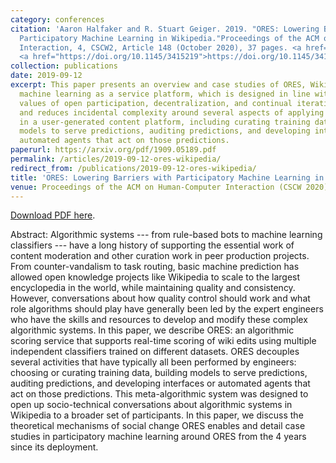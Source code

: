 ```yaml
---
category: conferences
citation: 'Aaron Halfaker and R. Stuart Geiger. 2019. "ORES: Lowering Barriers with
  Participatory Machine Learning in Wikipedia."Proceedings of the ACM on Human-Computer
  Interaction, 4, CSCW2, Article 148 (October 2020), 37 pages. <a href="https://arxiv.org/pdf/1909.05189.pdf">https://arxiv.org/pdf/1909.05189.pdf</a>
  <a href="https://doi.org/10.1145/3415219">https://doi.org/10.1145/3415219</a>'
collection: publications
date: 2019-09-12
excerpt: This paper presents an overview and case studies of ORES, Wikipedia's real-time
  machine learning as a service platform, which is designed in line with Wikipedia's
  values of open participation, decentralization, and continual iteration. ORES decouples
  and reduces incidental complexity around several aspects of applying machine learning
  in a user-generated content platform, including curating training data sets, building
  models to serve predictions, auditing predictions, and developing interfaces or
  automated agents that act on those predictions.
paperurl: https://arxiv.org/pdf/1909.05189.pdf
permalink: /articles/2019-09-12-ores-wikipedia/
redirect_from: /publications/2019-09-12-ores-wikipedia/
title: 'ORES: Lowering Barriers with Participatory Machine Learning in Wikipedia'
venue: Proceedings of the ACM on Human-Computer Interaction (CSCW 2020)
---
```


<a href="https://arxiv.org/pdf/1909.05189.pdf">Download PDF here</a>.

Abstract: Algorithmic systems --- from rule-based bots to machine learning classifiers --- have a long history of supporting the essential work of content moderation and other curation work in peer production projects.  From counter-vandalism to task routing, basic machine prediction has allowed open knowledge projects like Wikipedia to scale to the largest encyclopedia in the world, while maintaining quality and consistency.  However, conversations about how quality control should work and what role algorithms should play have generally been led by the expert engineers who have the skills and resources to develop and modify these complex algorithmic systems. In this paper, we describe ORES: an algorithmic scoring service that supports real-time scoring of wiki edits using multiple independent classifiers trained on different datasets. ORES decouples several activities that have typically all been performed by engineers: choosing or curating training data, building models to serve predictions, auditing predictions, and developing interfaces or automated agents that act on those predictions. This meta-algorithmic system was designed to open up socio-technical conversations about algorithmic systems in Wikipedia to a broader set of participants.  In this paper, we discuss the theoretical mechanisms of social change ORES enables and detail case studies in participatory machine learning around ORES from the 4 years since its deployment.